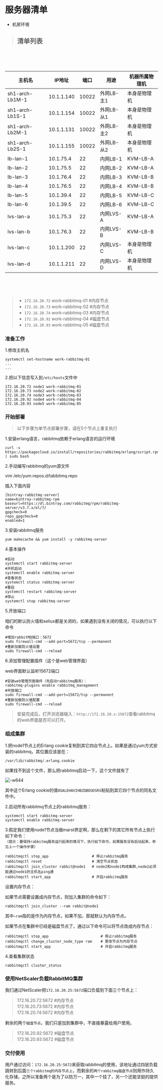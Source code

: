 # 服务器清单

- 机房环境

>## 清单列表

<br><br><br>


主机名|IP地址|端口|用途|机器所属物理机
---|---|---|---|---
sh1-arch-Lb1M-1|10.1.1.140 |10022  |外网LB-主1  |本身是物理机
sh1-arch-Lb1S-1|10.1.1.154 |10022  |外网LB-从1  |本身是物理机
sh1-arch-Lb2M-1|10.1.1.131 |10022  |外网LB-主2  |本身是物理机
sh1-arch-Lb2S-1|10.1.1.155 |10022  |外网LB-从2  |本身是物理机
lb-lan-1	   |10.1.75.4  |22	   |内网LB-1    |KVM-LB-A
lb-lan-2	   |10.1.75.5  |22	   |内网LB-2    |KVM-LB-A
lb-lan-3	   |10.1.76.4  |22	   |内网LB-3    |KVM-LB-B
lb-lan-4	   |10.1.76.5  |22	   |内网LB-4    |KVM-LB-B
lb-lan-5	   |10.1.39.4  |22     |内网LB-5    |KVM-LB-C
lb-lan-6	   |10.1.39.5  |22	   |内网LB-6    |KVM-LB-C
lvs-lan-a	   |10.1.75.3  |22	   |内网LVS-A   |KVM-LB-A
lvs-lan-b	   |10.1.76.3  |22	   |内网LVS-B   |KVM-LB-B
lvs-lan-c	   |10.1.1.200 |22	   |内网LVS-C   |本身是物理机
lvs-lan-d	   |10.1.1.211 |22	   |内网LVS-D   |本身是物理机


<br><br><br>

> - `172.16.20.72` work-rabbitmq-01 #内存节点     
> - `172.16.20.73` work-rabbitmq-02 #内存节点
> - `172.16.20.74` work-rabbitmq-03 #内存节点
> - `172.16.20.92` work-rabbitmq-04 #磁盘节点
> - `172.16.20.93` work-rabbitmq-05 #磁盘节点



### 准备工作

1.修改主机名

```
systemctl set-hostname work-rabbitmq-01
...
...
```

2.把以下信息写入到`/etc/hosts`文件中

```
172.16.20.72 node1 work-rabbitmq-01
172.16.20.73 node2 work-rabbitmq-02
172.16.20.74 node3 work-rabbitmq-03
172.16.20.92 node4 work-rabbitmq-04
172.16.20.93 node5 work-rabbitmq-05
```

### 开始部署

> 以下步骤为单节点部署步骤，请在5个节点上重复执行

1.安装erlang语言，rabbitmq依赖于erlang语言的运行环境

```
curl -s https://packagecloud.io/install/repositories/rabbitmq/erlang/script.rpm.sh | sudo bash
```

2.手动编写rabbitmq的yum源文件

vim /etc/yum.repos.d/tabbitmq.repo

插入下面内容

```
[bintray-rabbitmq-server]
name=bintray-rabbitmq-rpm
baseurl=https://dl.bintray.com/rabbitmq/rpm/rabbitmq-server/v3.7.x/el/7/
gpgcheck=0
repo_gpgcheck=0
enabled=1
```

3.安装rabbitmq服务

```
yum makecache && yum install -y rabbitmq-server
```


4.基本操作

```
#启动
systemctl start rabbitmq-server
#开机启动
systemctl enable rabbitmq-server
#查看状态
systemctl status rabbitmq-server
#重启
systemctl restart rabbitmq-server
#停止
systemctl stop rabbitmq-server
```

5.开放端口

咱们的默认防火墙和seliux都是关闭的，如果遇到没有关闭的情况，可以执行以下命令

```
#增加rabbitMQ端口：5672
sudo firewall-cmd --add-port=5672/tcp --permanent
#重新加载防火墙设置
sudo firewall-cmd --reload
```

6.添加管理配置插件（这个是web管理界面）

web界面默认监听15672端口

```
#安装web管理页面插件（先启动rabbitmq服务）：
rabbitmq-plugins enable rabbitmq_management
#开放端口
sudo firewall-cmd --add-port=15672/tcp --permanent
#重新加载防火墙配置
sudo firewall-cmd --reload
```

> 安装完成后，打开浏览器输入：`http://172.16.20.x:15672`查看rabbitmq的web界面是否可以打开。

### 组成集群

1.把node1节点上的Erlang cookie复制到其它四台节点上。如果是通过yum方式安装的rabbitmq，其位置应该是在：

```
/var/lib/rabbitmq/.erlang.cookie
```
如果找不到这个文件，那么把rabbitmq启动一下，这个文件就有了

![-w644](media/15604836742112.jpg)

其中这个Erlang cookie的值`OGALEHAVIHBZQBEUDSRS`粘贴到其它四个节点的同名文件中。

2.启动所有rabbitmq节点上的rabbitmq服务：
```
systemctl start rabbitmq-server
systemctl enable rabbitmq-server
```

3.假定我们使用node1节点当做marst界定啊，那么在剩下的其它所有节点上执行如下命令：     
`（提示：要保持rabbitmq服务运行起来的情况下，执行如下命令，如果服务没有启动起来，参见上一个操作步骤）`
```
rabbitmqctl stop_app                    # 停止rabbitmq服务
rabbitmqctl reset                       # 清空节点状态
rabbitmqctl join_cluster rabbit@node1   # node2和node1构成集群,node2必须能通过node1的主机名ping通
rabbitmqctl start_app                   # 开启rabbitmq服务
```

设置内存节点：

如果节点需要设置成内存节点，则加入集群的命令如下：

```
rabbitmqctl join_cluster --ram rabbit@node1
```

其中`–ram`指的是作为内存节点，如果不加，那就默认为内存节点。

如果节点在集群中已经是磁盘节点了，通过以下命令可以将节点改成内存节点：

```
rabbitmqctl stop_app                        # 停止rabbitmq服务
rabbitmqctl change_cluster_node_type ram    # 更改节点为内存节点
rabbitmqctl start_app                       # 开启rabbitmq服务
```

4.查看集群状态
```
rabbitmqctl cluster_status
```

### 使用NetScaler负载RabbitMQ集群

我们通过NetScaler把`172.16.20.25:5672`端口负载到下面三个节点上：

> 172.16.20.72:5672 #内存节点     
> 172.16.20.73:5672 #内存节点      
> 172.16.20.74:5672 #内存节点     

剩余的两个`磁盘节点`，我们只是加到集群中，不直接暴露给用户使用。

> 172.16.20.92:5672 #磁盘节点      
> 172.16.20.93:5672 #磁盘节点      


### 交付使用

用户通过访问：`172.16.20.25:5672`来获取rabbitmq的使用，该地址通过四层负载跳转到后面`三个rabbitmq的内存节点上`，而剩余的`两个rabbitmq磁盘节点`则用作持久化存储，之所以准备两个是为了以防万一，其中一个挂了，另一个还能坚挺的提供服务。

